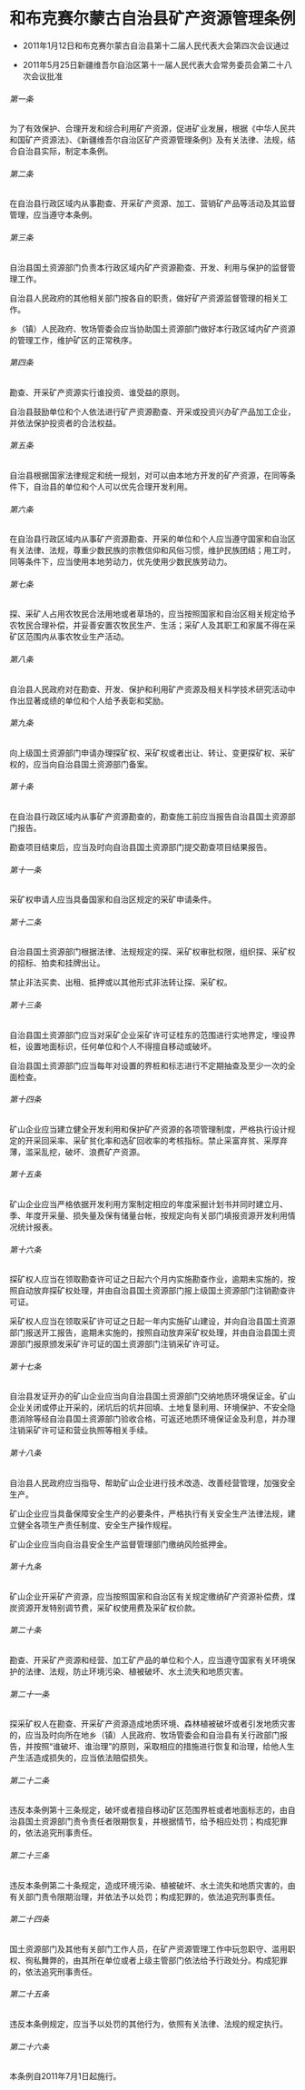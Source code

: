 # 和布克赛尔蒙古自治县矿产资源管理条例

- 2011年1月12日和布克赛尔蒙古自治县第十二届人民代表大会第四次会议通过

- 2011年5月25日新疆维吾尔自治区第十一届人民代表大会常务委员会第二十八次会议批准

<!-- INFO END -->

###### 第一条

为了有效保护、合理开发和综合利用矿产资源，促进矿业发展，根据《中华人民共和国矿产资源法》、《新疆维吾尔自治区矿产资源管理条例》及有关法律、法规，结合自治县实际，制定本条例。

###### 第二条

在自治县行政区域内从事勘查、开采矿产资源、加工、营销矿产品等活动及其监督管理，应当遵守本条例。

###### 第三条

自治县国土资源部门负责本行政区域内矿产资源勘查、开发、利用与保护的监督管理工作。

自治县人民政府的其他相关部门按各自的职责，做好矿产资源监督管理的相关工作。

乡（镇）人民政府、牧场管委会应当协助国土资源部门做好本行政区域内矿产资源的管理工作，维护矿区的正常秩序。

###### 第四条

勘查、开采矿产资源实行谁投资、谁受益的原则。

自治县鼓励单位和个人依法进行矿产资源勘查、开采或投资兴办矿产品加工企业，并依法保护投资者的合法权益。

###### 第五条

自治县根据国家法律规定和统一规划，对可以由本地方开发的矿产资源，在同等条件下，自治县的单位和个人可以优先合理开发利用。

###### 第六条

在自治县行政区域内从事矿产资源勘查、开采的单位和个人应当遵守国家和自治区有关法律、法规，尊重少数民族的宗教信仰和风俗习惯，维护民族团结；用工时，同等条件下，应当使用本地劳动力，优先使用少数民族劳动力。

###### 第七条

探、采矿人占用农牧民合法用地或者草场的，应当按照国家和自治区相关规定给予农牧民合理补偿，并妥善安置农牧民生产、生活；采矿人及其职工和家属不得在采矿区范围内从事农牧业生产活动。

###### 第八条

自治县人民政府对在勘查、开发、保护和利用矿产资源及相关科学技术研究活动中作出显著成绩的单位和个人给予表彰和奖励。

###### 第九条

向上级国土资源部门申请办理探矿权、采矿权或者出让、转让、变更探矿权、采矿权的，应当向自治县国土资源部门备案。

###### 第十条

在自治县行政区域内从事矿产资源勘查的，勘查施工前应当报告自治县国土资源部门报告。

勘查项目结束后，应当及时向自治县国土资源部门提交勘查项目结果报告。

###### 第十一条

采矿权申请人应当具备国家和自治区规定的采矿申请条件。

###### 第十二条

自治县国土资源部门根据法律、法规规定的探、采矿权审批权限，组织探、采矿权的招标、拍卖和挂牌出让。

禁止非法买卖、出租、抵押或以其他形式非法转让探、采矿权。

###### 第十三条

自治县国土资源部门应当对采矿企业采矿许可证桂东的范围进行实地界定，埋设界桩，设置地面标识，任何单位和个人不得擅自移动或破坏。

自治县国土资源部门应当每年对设置的界桩和标志进行不定期抽查及至少一次的全面检查。

###### 第十四条

矿山企业应当建立健全开发利用和保护矿产资源的各项管理制度，严格执行设计规定的开采回采率、采矿贫化率和选矿回收率的考核指标。禁止采富弃贫、采厚弃薄，滥采乱挖，破坏、浪费矿产资源。

###### 第十五条

矿山企业应当严格依据开发利用方案制定相应的年度采掘计划书并同时建立月、季、年度开采量、损失量及保有储量台帐，按规定向有关部门填报资源开发利用情况统计报表。

###### 第十六条

探矿权人应当在领取勘查许可证之日起六个月内实施勘查作业，逾期未实施的，按照自动放弃探矿权处理，并由自治县国土资源部门报上级国土资源部门注销勘查许可证。

采矿权人应当在领取采矿许可证之日起一年内实施矿山建设，并向自治县国土资源部门报送开工报告，逾期未实施的，按照自动放弃采矿权处理，并由自治县国土资源部门报原颁发采矿许可证的国土资源部门注销采矿许可证。

###### 第十七条

自治县发证开办的矿山企业应当向自治县国土资源部门交纳地质环境保证金。矿山企业关闭或停止开采的，闭坑后的坑井回填、土地复垦利用、环境保护、不安全隐患消除等经自治县国土资源部门验收合格，可返还地质环境保证金及利息，并办理注销采矿许可证和营业执照等相关手续。

###### 第十八条

自治县人民政府应当指导、帮助矿山企业进行技术改造、改善经营管理，加强安全生产。

矿山企业应当具备保障安全生产的必要条件，严格执行有关安全生产法律法规，建立健全各项生产责任制度、安全生产操作规程。

矿山企业应当向自治县安全生产监督管理部门缴纳风险抵押金。

###### 第十九条

矿山企业开采矿产资源，应当按照国家和自治区有关规定缴纳矿产资源补偿费，煤炭资源开发特别调节费，采矿权使用费及采矿权价款。

###### 第二十条

勘查、开采矿产资源和经营、加工矿产品的单位和个人，应当遵守国家有关环境保护的法律、法规，防止环境污染、植被破坏、水土流失和地质灾害。

###### 第二十一条

探采矿权人在勘查、开采矿产资源造成地质环境、森林植被破坏或者引发地质灾害的，应当及时向所在地乡（镇）人民政府、牧场管委会和自治县有关行政部门报告，并按照“谁破坏、谁治理”的原则，采取相应的措施进行恢复和治理，给他人生产生活造成损失的，应当依法赔偿损失。

###### 第二十二条

违反本条例第十三条规定，破坏或者擅自移动矿区范围界桩或者地面标志的，由自治县国土资源部门责令责任者限期恢复，并根据情节，给予相应处罚；构成犯罪的，依法追究刑事责任。

###### 第二十三条

违反本条例第二十条规定，造成环境污染、植被破坏、水土流失和地质灾害的，由有关部门责令限期治理，并依法予以处罚；构成犯罪的，依法追究刑事责任。

###### 第二十四条

国土资源部门及其他有关部门工作人员，在矿产资源管理工作中玩忽职守、滥用职权、徇私舞弊的，由其所在单位或者上级主管部门依法给予行政处分。构成犯罪的，依法追究刑事责任。

###### 第二十五条

违反本条例规定，应当予以处罚的其他行为，依照有关法律、法规的规定执行。

###### 第二十六条

本条例自2011年7月1日起施行。

